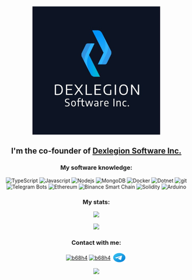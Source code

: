 <p align="center">
  <a href="https://dexlegion.com" target="blank">
    <img style="height: 350px;width: 350px;" title="Dexlegion" src="dexlegion-logo-with-bg-se-min.jpeg"></img>
  </a>
  <h2 align="center">I'm the co-founder of <a href="https://dexlegion.com/">Dexlegion Software Inc.</a></h1>
</p>

<p align="center">
  <h3 align="center">My software knowledge:</h3>
  <p align="center">
    <img alt="TypeScript" src="https://img.shields.io/badge/-TypeScript-007ACC?style=flat-square&logo=typescript&logoColor=white" />
    <img alt="Javascript" src="https://img.shields.io/badge/-Javascript-B8BD16?style=flat-square&logo=javascript&logoColor=white" />
    <img alt="Nodejs" src="https://img.shields.io/badge/-Nodejs-43853d?style=flat-square&logo=Node.js&logoColor=white" />  
    <img alt="MongoDB" src="https://img.shields.io/badge/-MongoDB-13aa52?style=flat-square&logo=mongodb&logoColor=white" />
    <img alt="Docker" src="https://img.shields.io/badge/-Docker-46a2f1?style=flat-square&logo=docker&logoColor=white" />
    <img alt="Dotnet" src="https://img.shields.io/badge/-Dotnet-B7178C?style=flat-square&logo=dotnet&logoColor=white" />
    <img alt="git" src="https://img.shields.io/badge/-Git-F05032?style=flat-square&logo=git&logoColor=white" />
    <img alt="Telegram Bots" src="https://img.shields.io/badge/-Telegram Bots-10A689?style=flat-square&logo=telegram&logoColor=white" />
  <img alt="Ethereum" src="https://img.shields.io/badge/-Ethereum-106BA6?style=flat-square&logo=ethereum&logoColor=white" />
  <img alt="Binance Smart Chain" src="https://img.shields.io/badge/-Binance Smart Chain-9DA610?style=flat-square&logo=binance&logoColor=white" />
  <img alt="Solidity" src="https://img.shields.io/badge/-Solidity-BD2222?style=flat-square&logo=solidity&logoColor=white" />
  <img alt="Arduino" src="https://img.shields.io/badge/-Arduino-4B73B4?style=flat-square&logo=arduino&logoColor=white" />
  </p>
</p>

<p>
  <h3 align="center">My stats:</h4>
  <p align="center">
<img src="https://github-readme-stats.vercel.app/api/top-langs/?username=b68h4&exclude_repo=tddroid&hide=html,css,dockerfile&langs_count=10&layout=compact&theme=dark"></img>

</p>
<p align="center"><img src="https://github-readme-streak-stats.herokuapp.com/?user=b68h4&theme=dark&hide_border=false"></p>
</p>

<p>
  <h3 align="center">Contact with me: </h3>
  <p align="center">
<a href="https://twitter.com/b68h4" target="blank"><img align="center" src="https://raw.githubusercontent.com/rahuldkjain/github-profile-readme-generator/master/src/images/icons/Social/twitter.svg" alt="b68h4" height="30" width="40" /></a>
<a href="https://instagram.com/b68h4" target="blank"><img align="center" src="https://raw.githubusercontent.com/rahuldkjain/github-profile-readme-generator/master/src/images/icons/Social/instagram.svg" alt="b68h4" height="30" width="40" /></a>
  <a href="https://t.me/b68h4" target="blank"><img align="center" style="color: white;" src="telegram-app.svg" alt="b68h4" height="30" width="40" /></a>
</p>
  </p>





<p align="center">
<img src="https://komarev.com/ghpvc/?username=b68h4"></img>
</p>
